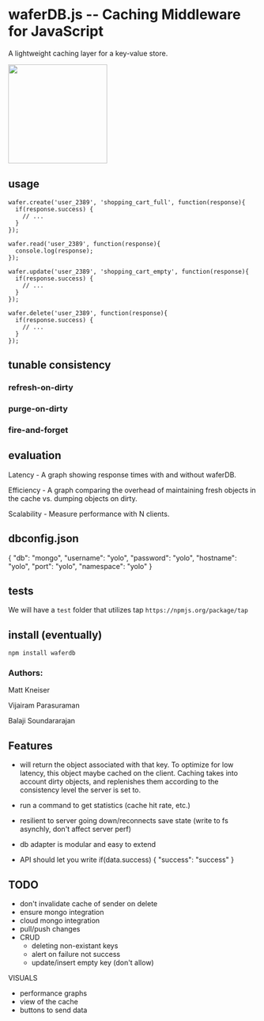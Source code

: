 waferDB.js -- Caching Middleware for JavaScript
==========

A lightweight caching layer for a key-value store.

<img src="http://semiaccurate.com/assets/uploads/2011/05/TSMC-Wafer.jpg" width="200px">

## usage

    wafer.create('user_2389', 'shopping_cart_full', function(response){
      if(response.success) {
        // ...
      }
    });

    wafer.read('user_2389', function(response){
      console.log(response);
    });

    wafer.update('user_2389', 'shopping_cart_empty', function(response){
      if(response.success) {
        // ...
      }
    });

    wafer.delete('user_2389', function(response){
      if(response.success) {
        // ...
      }
    });

## tunable consistency

### refresh-on-dirty

### purge-on-dirty

### fire-and-forget

## evaluation

Latency - A graph showing response times with and without waferDB.

Efficiency - A graph comparing the overhead of maintaining fresh objects in the cache vs. dumping objects on dirty.

Scalability - Measure performance with N clients.

## dbconfig.json

  {
    "db": "mongo",
    "username": "yolo",
    "password": "yolo",
    "hostname": "yolo",
    "port": "yolo",
    "namespace": "yolo"
  }

## tests

We will have a `test` folder that utilizes tap `https://npmjs.org/package/tap`

## install (eventually)

`npm install waferdb`

### Authors:

Matt Kneiser

Vijairam Parasuraman

Balaji Soundararajan

## Features

- will return the object associated with that key. To optimize for low latency, this object maybe cached on the client. Caching takes into account dirty objects, and replenishes them according to the consistency level the server is set to.

- run a command to get statistics (cache hit rate, etc.)

- resilient to server going down/reconnects save state (write to fs asynchly, don't affect server perf)

- db adapter is modular and easy to extend

- API should let you write if(data.success) { "success": "success" }

## TODO
- don't invalidate cache of sender on delete
- ensure mongo integration
- cloud mongo integration
- pull/push changes
- CRUD
  - deleting non-existant keys
  - alert on failure not success
  - update/insert empty key (don't allow)

VISUALS
- performance graphs
- view of the cache
- buttons to send data
